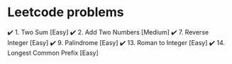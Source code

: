 # Leetcode problems
 :heavy_check_mark: 1. Two Sum [Easy]
 :heavy_check_mark: 2. Add Two Numbers [Medium]
 :heavy_check_mark: 7. Reverse Integer [Easy]
 :heavy_check_mark: 9. Palindrome [Easy]
 :heavy_check_mark: 13. Roman to Integer [Easy]
 :heavy_check_mark: 14. Longest Common Prefix [Easy]
